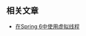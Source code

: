 ## 相关文章

+ [在Spring 6中使用虚拟线程](http://tu-yucheng.github.io/springboot/2023/05/08/spring-6-virtual-threads.html)